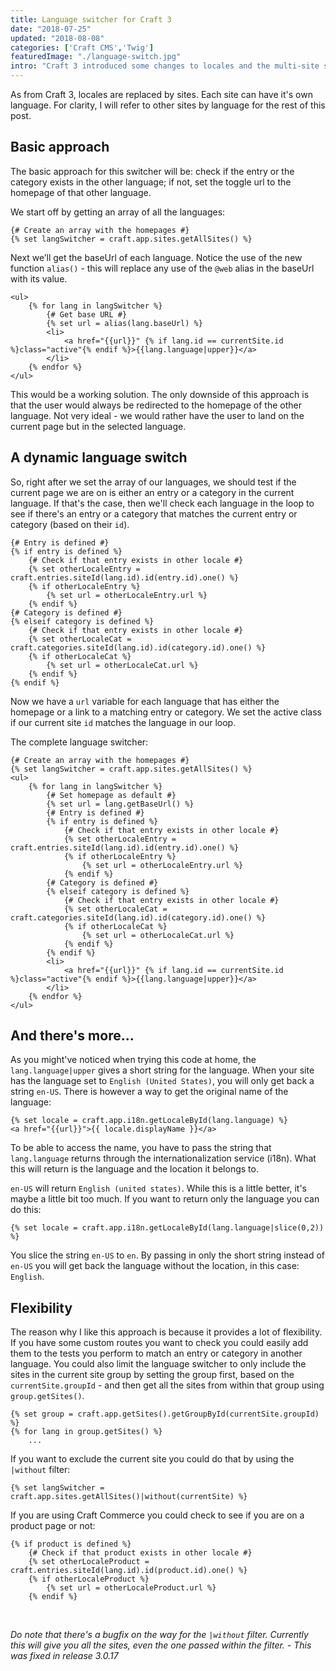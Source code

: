 ```yaml
---
title: Language switcher for Craft 3
date: "2018-07-25"
updated: "2018-08-08"
categories: ['Craft CMS','Twig']
featuredImage: "./language-switch.jpg"
intro: "Craft 3 introduced some changes to locales and the multi-site setup. On top of that there are also a number of templating changes, so your old language switcher probably won't work anymore. So today we're building a brand new language switcher for Craft 3."
---
```


As from Craft 3, locales are replaced by sites. Each site can have it's own language. For clarity, I will refer to other sites by language for the rest of this post.

## Basic approach

The basic approach for this switcher will be: check if the entry or the category exists in the other language; if not, set the toggle url to the homepage of that other language.

We start off by getting an array of all the languages:
```twig
{# Create an array with the homepages #}
{% set langSwitcher = craft.app.sites.getAllSites() %}
```

Next we’ll get the baseUrl of each language. Notice the use of the new function `alias()` - this will replace any use of the `@web` alias in the baseUrl with its value.

```twig
<ul>
	{% for lang in langSwitcher %}
		{# Get base URL #}
		{% set url = alias(lang.baseUrl) %}
		<li>
			<a href="{{url}}" {% if lang.id == currentSite.id %}class="active"{% endif %}>{{lang.language|upper}}</a>
		</li>
	{% endfor %}
</ul>
```

This would be a working solution. The only downside of this approach is that the user would always be redirected to the homepage of the other language. Not very ideal - we would rather have the user to land on the current page but in the selected language.

## A dynamic language switch

So, right after we set the array of our languages, we should test if the current page we are on is either an entry or a category in the current language. If that's the case, then we'll check each language in the loop to see if there's an entry or a category that matches the current entry or category (based on their `id`).

```twig
{# Entry is defined #}
{% if entry is defined %}
	{# Check if that entry exists in other locale #}
	{% set otherLocaleEntry = craft.entries.siteId(lang.id).id(entry.id).one() %}
	{% if otherLocaleEntry %}
		{% set url = otherLocaleEntry.url %}
	{% endif %}
{# Category is defined #}
{% elseif category is defined %}
	{# Check if that entry exists in other locale #}
	{% set otherLocaleCat = craft.categories.siteId(lang.id).id(category.id).one() %}
	{% if otherLocaleCat %}
		{% set url = otherLocaleCat.url %}
	{% endif %}
{% endif %}
```

Now we have a `url` variable for each language that has either the homepage or a link to a matching entry or category. We set the active class if our current site `id` matches the language in our loop.

The complete language switcher:

```twig
{# Create an array with the homepages #}
{% set langSwitcher = craft.app.sites.getAllSites() %}
<ul>
	{% for lang in langSwitcher %}
		{# Set homepage as default #}
		{% set url = lang.getBaseUrl() %}
		{# Entry is defined #}
		{% if entry is defined %}
			{# Check if that entry exists in other locale #}
			{% set otherLocaleEntry = craft.entries.siteId(lang.id).id(entry.id).one() %}
			{% if otherLocaleEntry %}
				{% set url = otherLocaleEntry.url %}
			{% endif %}
		{# Category is defined #}
		{% elseif category is defined %}
			{# Check if that entry exists in other locale #}
			{% set otherLocaleCat = craft.categories.siteId(lang.id).id(category.id).one() %}
			{% if otherLocaleCat %}
				{% set url = otherLocaleCat.url %}
			{% endif %}
		{% endif %}
		<li>
			<a href="{{url}}" {% if lang.id == currentSite.id %}class="active"{% endif %}>{{lang.language|upper}}</a>
		</li>
	{% endfor %}
</ul>
```

## And there's more...
As you might've noticed when trying this code at home, the `lang.language|upper` gives a short string for the language. When your site has the language set to `English (United States)`, you will only get back a string `en-US`. There is however a way to get the original name of the language:

```twig
{% set locale = craft.app.i18n.getLocaleById(lang.language) %}
<a href="{{url}}">{{ locale.displayName }}</a>
```

To be able to access the name, you have to pass the string that `lang.language` returns through the internationalization service (i18n). What this will return is the language and the location it belongs to.

`en-US` will return `English (united states)`. While this is a little better, it's maybe a little bit too much. If you want to return only the language you can do this:

```twig
{% set locale = craft.app.i18n.getLocaleById(lang.language|slice(0,2)) %}
```

You slice the string `en-US` to `en`. By passing in only the short string instead of `en-US` you will get back the language without the location, in this case: `English`.


## Flexibility

The reason why I like this approach is because it provides a lot of flexibility. If you have some custom routes you want to check you could easily add them to the tests you perform to match an entry or category in another language. You could also limit the language switcher to only include the sites in the current site group by setting the group first, based on the `currentSite.groupId` - and then get all the sites from within that group using `group.getSites()`.

```twig
{% set group = craft.app.getSites().getGroupById(currentSite.groupId) %}
{% for lang in group.getSites() %}
	...
```

If you want to exclude the current site you could do that by using the `|without` filter:

```twig
{% set langSwitcher = craft.app.sites.getAllSites()|without(currentSite) %}
```

If you are using Craft Commerce you could check to see if you are on a product page or not:

```twig
{% if product is defined %}
	{# Check if that product exists in other locale #}
	{% set otherLocaleProduct = craft.entries.siteId(lang.id).id(product.id).one() %}
	{% if otherLocaleProduct %}
		{% set url = otherLocaleProduct.url %}
	{% endif %}
```
<br>

*Do note that there's a bugfix on the way for the `|without` filter. Currently this will give you all the sites, even the one passed within the filter. - This was fixed in release 3.0.17*

